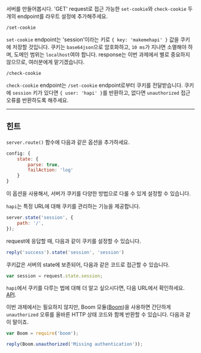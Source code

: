 서버를 만들어봅시다. 'GET' request로 접근 가능한 `set-cookie`와 `check-cookie` 두 개의 endpoint를 라우트 설정에 추가해주세요.

```
/set-cookie
```

`set-cookie` endpoint는 'session'이라는 키로 `{ key: 'makemehapi' }` 값을 쿠키에 저장할 것입니다. 쿠키는 `base64json`으로 암호화하고, `10 ms`가 지나면 소멸해야 하며, 도메인 범위는 `localhost`여야 합니다. response는 이번 과제에서 별로 중요하지 않으므로, 여러분에게 맡기겠습니다.

```
/check-cookie
```

`check-cookie` endpoint는 `/set-cookie` endpoint로부터 쿠키를 전달받습니다. 쿠키에 `session` 키가 있다면 `{ user: 'hapi' }`를 반환하고, 없다면 `unauthorized` 접근 오류를 반환하도록 해주세요.

--------------------

## 힌트

`server.route()` 함수에 다음과 같은 옵션을 추가하세요.

```js
config: {
    state: {
        parse: true,
        failAction: 'log'
    }
}
```

이 옵션을 사용해서, 서버가 쿠키를 다양한 방법으로 다룰 수 있게 설정할 수 있습니다.

`hapi`는 특정 URL에 대해 쿠키를 관리하는 기능을 제공합니다.

```js
server.state('session', {
    path: '/',
});
```

request에 응답할 때, 다음과 같이 쿠키를 설정할 수 있습니다.

```js
reply('success').state('session', 'session')
```

쿠키값은 서버의 state에 보존되어, 다음과 같은 코드로 접근할 수 있습니다.

```js
var session = request.state.session;
```

`hapi`에서 쿠키를 다루는 법에 대해 더 알고 싶으시다면, 다음 URL에서 확인하세요. [API](http://hapijs.com/api).

이번 과제에서는 필요하지 않지만, Boom 모듈([Boom](https://www.npmjs.com/package/boom))을 사용하면 간단하게 `unauthorized` 오류를 올바른 HTTP 상태 코드와 함께 반환할 수 있습니다. 다음과 같이 말이죠.

```js
var Boom = require('boom');
```

```js
reply(Boom.unauthorized('Missing authentication'));
```
